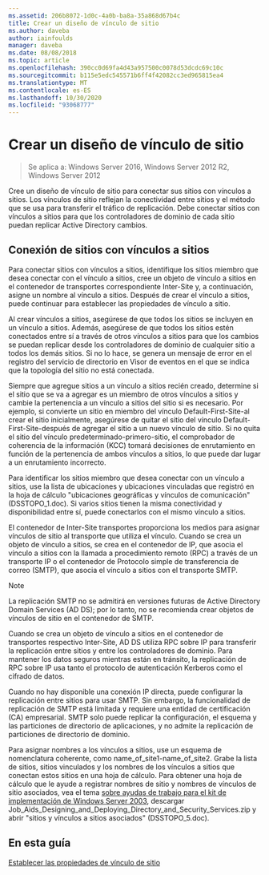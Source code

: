 ```yaml
---
ms.assetid: 206b8072-1d0c-4a0b-ba8a-35a868d67b4c
title: Crear un diseño de vínculo de sitio
ms.author: daveba
author: iainfoulds
manager: daveba
ms.date: 08/08/2018
ms.topic: article
ms.openlocfilehash: 390cc0d69fa4d43a957500c0078d53dcdc69c10c
ms.sourcegitcommit: b115e5edc545571b6ff4f42082cc3ed965815ea4
ms.translationtype: MT
ms.contentlocale: es-ES
ms.lasthandoff: 10/30/2020
ms.locfileid: "93068777"
---
```

# <a name="creating-a-site-link-design"></a>Crear un diseño de vínculo de sitio

> Se aplica a: Windows Server 2016, Windows Server 2012 R2, Windows Server 2012

Cree un diseño de vínculo de sitio para conectar sus sitios con vínculos a sitios. Los vínculos de sitio reflejan la conectividad entre sitios y el método que se usa para transferir el tráfico de replicación. Debe conectar sitios con vínculos a sitios para que los controladores de dominio de cada sitio puedan replicar Active Directory cambios.

## <a name="connecting-sites-with-site-links"></a>Conexión de sitios con vínculos a sitios

Para conectar sitios con vínculos a sitios, identifique los sitios miembro que desea conectar con el vínculo a sitios, cree un objeto de vínculo a sitios en el contenedor de transportes correspondiente Inter-Site y, a continuación, asigne un nombre al vínculo a sitios. Después de crear el vínculo a sitios, puede continuar para establecer las propiedades de vínculo a sitio.

Al crear vínculos a sitios, asegúrese de que todos los sitios se incluyen en un vínculo a sitios. Además, asegúrese de que todos los sitios estén conectados entre sí a través de otros vínculos a sitios para que los cambios se puedan replicar desde los controladores de dominio de cualquier sitio a todos los demás sitios. Si no lo hace, se genera un mensaje de error en el registro del servicio de directorio en Visor de eventos en el que se indica que la topología del sitio no está conectada.

Siempre que agregue sitios a un vínculo a sitios recién creado, determine si el sitio que se va a agregar es un miembro de otros vínculos a sitios y cambie la pertenencia a un vínculo a sitios del sitio si es necesario. Por ejemplo, si convierte un sitio en miembro del vínculo Default-First-Site-al crear el sitio inicialmente, asegúrese de quitar el sitio del vínculo Default-First-Site-después de agregar el sitio a un nuevo vínculo de sitio. Si no quita el sitio del vínculo predeterminado-primero-sitio, el comprobador de coherencia de la información (KCC) tomará decisiones de enrutamiento en función de la pertenencia de ambos vínculos a sitios, lo que puede dar lugar a un enrutamiento incorrecto.

Para identificar los sitios miembro que desea conectar con un vínculo a sitios, use la lista de ubicaciones y ubicaciones vinculadas que registró en la hoja de cálculo "ubicaciones geográficas y vínculos de comunicación" (DSSTOPO_1.doc). Si varios sitios tienen la misma conectividad y disponibilidad entre sí, puede conectarlos con el mismo vínculo a sitios.

El contenedor de Inter-Site transportes proporciona los medios para asignar vínculos de sitio al transporte que utiliza el vínculo. Cuando se crea un objeto de vínculo a sitios, se crea en el contenedor de IP, que asocia el vínculo a sitios con la llamada a procedimiento remoto (RPC) a través de un transporte IP o el contenedor de Protocolo simple de transferencia de correo (SMTP), que asocia el vínculo a sitios con el transporte SMTP.

> [!NOTE]
> La replicación SMTP no se admitirá en versiones futuras de Active Directory Domain Services (AD DS); por lo tanto, no se recomienda crear objetos de vínculos de sitio en el contenedor de SMTP.

Cuando se crea un objeto de vínculo a sitios en el contenedor de transportes respectivo Inter-Site, AD DS utiliza RPC sobre IP para transferir la replicación entre sitios y entre los controladores de dominio. Para mantener los datos seguros mientras están en tránsito, la replicación de RPC sobre IP usa tanto el protocolo de autenticación Kerberos como el cifrado de datos.

Cuando no hay disponible una conexión IP directa, puede configurar la replicación entre sitios para usar SMTP. Sin embargo, la funcionalidad de replicación de SMTP está limitada y requiere una entidad de certificación (CA) empresarial. SMTP solo puede replicar la configuración, el esquema y las particiones de directorio de aplicaciones, y no admite la replicación de particiones de directorio de dominio.

Para asignar nombres a los vínculos a sitios, use un esquema de nomenclatura coherente, como name_of_site1-name_of_site2. Grabe la lista de sitios, sitios vinculados y los nombres de los vínculos a sitios que conectan estos sitios en una hoja de cálculo. Para obtener una hoja de cálculo que le ayude a registrar nombres de sitio y nombres de vínculos de sitio asociados, vea el tema [sobre ayudas de trabajo para el kit de implementación de Windows Server 2003](https://microsoft.com/download/details.aspx?id=9608), descargar Job_Aids_Designing_and_Deploying_Directory_and_Security_Services.zip y abrir "sitios y vínculos a sitios asociados" (DSSTOPO_5.doc).

## <a name="in-this-guide"></a>En esta guía

[Establecer las propiedades de vínculo de sitio](Setting-Site-Link-Properties.md)
